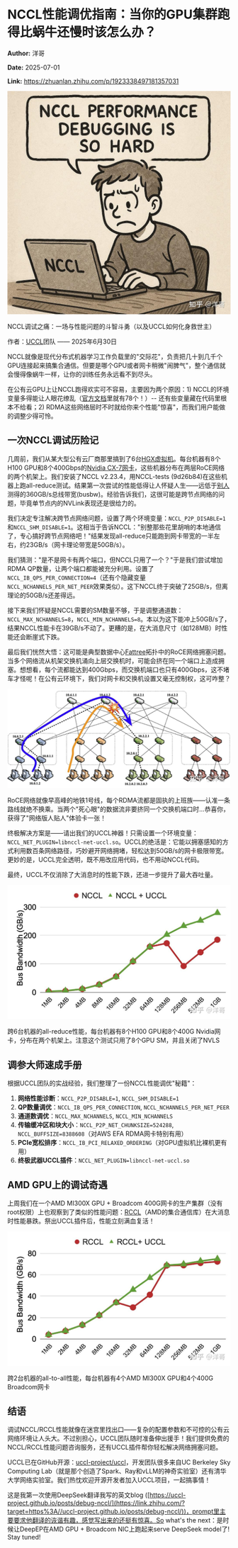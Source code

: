 # NCCL性能调优指南：当你的GPU集群跑得比蜗牛还慢时该怎么办？

**Author:** 洋哥

**Date:** 2025-07-01

**Link:** https://zhuanlan.zhihu.com/p/1923338497181357031

![](images/v2-1aeccf3d0337998cfd8a587fae99fd3d_1440w_7492eaa15769.jpg)

NCCL调试之痛：一场与性能问题的斗智斗勇（以及UCCL如何化身救世主）

作者：[UCCL](https://link.zhihu.com/?target=https%3A//github.com/uccl-project/uccl)团队 —— 2025年6月30日

NCCL就像是现代分布式机器学习工作负载里的"交际花"，负责把几十到几千个GPU连接起来搞集合通信。但要是哪个GPU或者网卡稍微"闹脾气"，整个通信就会慢得像蜗牛一样，让你的训练任务永远看不到尽头。

在公有云GPU上让NCCL跑得欢实可不容易，主要因为两个原因：1) NCCL的环境变量多得能让人眼花缭乱（[官方文档](https://link.zhihu.com/?target=https%3A//docs.nvidia.com/deeplearning/nccl/user-guide/docs/env.html%23system-configuration)里就有78个！）-- 还有些变量藏在代码里根本不给看；2) RDMA这些网络层时不时就给你来个性能"惊喜"，而我们用户能做的调整少得可怜。

## 一次NCCL调试历险记

几周前，我们从某大型公有云厂商那里搞到了6台[HGX虚拟机](https://zhida.zhihu.com/search?content_id=259765615&content_type=Article&match_order=1&q=HGX%E8%99%9A%E6%8B%9F%E6%9C%BA&zhida_source=entity)。每台机器有8个H100 GPU和8个400Gbps的[Nvidia CX-7网卡](https://zhida.zhihu.com/search?content_id=259765615&content_type=Article&match_order=1&q=Nvidia+CX-7%E7%BD%91%E5%8D%A1&zhida_source=entity)，这些机器分布在两层RoCE网络的两个机架上。我们安装了NCCL v2.23.4，用NCCL-tests (9d26b84)在这些机器上跑all-reduce测试。结果第一次尝试的性能低得让人怀疑人生——远低于[别人](https://link.zhihu.com/?target=https%3A//semianalysis.com/2024/12/22/mi300x-vs-h100-vs-h200-benchmark-part-1-training/%23multi-node-rcclnccl-collectives-and-scale-out-network-benchmarks)测得的360GB/s总线带宽(busbw)。经验告诉我们，这很可能是跨节点网络的问题，毕竟单节点内的NVLink表现还是很给力的。

我们决定专注解决跨节点网络问题，设置了两个环境变量：`NCCL_P2P_DISABLE=1`和`NCCL_SHM_DISABLE=1`。这相当于告诉NCCL："别整那些花里胡哨的本地通信了，专心搞好跨节点网络吧！"结果发现all-reduce只能跑到网卡带宽的一半左右，约23GB/s（网卡理论带宽是50GB/s）。

我们猜测："是不是网卡有两个端口，但NCCL只用了一个？"于是我们尝试增加RDMA QP数量，让两个端口都能被充分利用。设置了`NCCL_IB_QPS_PER_CONNECTION=4`（还有个隐藏变量`NCCL_NCHANNELS_PER_NET_PEER`效果类似）。这下NCCL终于突破了25GB/s，但离理论的50GB/s还差得远。

接下来我们怀疑是NCCL需要的SM数量不够，于是调整通道数：`NCCL_MAX_NCHANNELS=8`，`NCCL_MIN_NCHANNELS=8`。本以为这下能冲上50GB/s了，结果NCCL性能卡在39GB/s不动了。更糟的是，在大消息尺寸（如128MB）时性能还会断崖式下跌。

最后我们恍然大悟：这可能是典型数据中心[Fattree](https://link.zhihu.com/?target=http%3A//ccr.sigcomm.org/online/files/p63-alfares.pdf)拓扑中的RoCE网络拥塞问题。当多个网络流从机架交换机涌向上层交换机时，可能会挤在同一个端口上造成拥塞。想想看，每个流都能达到400Gbps，而交换机端口也只有400Gbps，这不堵车才怪呢！在公有云环境下，我们对网卡和交换机设置又毫无控制权，这可咋整？

![](images/v2-af254885fbecfd84e427525609632d72_1440w_18ad33123b81.jpg)

RoCE网络就像早高峰的地铁1号线，每个RDMA流都是固执的上班族——认准一条路线就绝不换乘。当两个&quot;死心眼&quot;的数据流非要挤同一个交换机端口时...恭喜你，获得了&quot;网络版人贴人&quot;体验卡一张！

终极解决方案是——请出我们的UCCL神器！只需设置一个环境变量：`NCCL_NET_PLUGIN=libnccl-net-uccl.so`。UCCL的绝活是：它能以拥塞感知的方式利用数百条网络路径，巧妙避开网络拥堵，轻松达到50GB/s的网卡极限带宽。更妙的是，UCCL完全透明，既不用改应用代码，也不用动NCCL代码。

最终，UCCL不仅消除了大消息时的性能下跌，还进一步提升了最大吞吐量。

![](images/v2-445248a1b27135f0a16ab86b74380c5f_1440w_715f2198ea07.jpg)

跨6台机器的all-reduce性能，每台机器有8个H100 GPU和8个400G Nvidia网卡，分布在两个机架上。注意这个测试只用了8个GPU SM，并且关闭了NVLS

## 调参大师速成手册

根据UCCL团队的实战经验，我们整理了一份NCCL性能调优"秘籍"：

1.  **网络性能诊断**：`NCCL_P2P_DISABLE=1`, `NCCL_SHM_DISABLE=1`
2.  **QP数量调优**：`NCCL_IB_QPS_PER_CONNECTION`, `NCCL_NCHANNELS_PER_NET_PEER`
3.  **通道数调优**：`NCCL_MAX_NCHANNELS`, `NCCL_MIN_NCHANNELS`
4.  **传输缓冲区和块大小**：`NCCL_P2P_NET_CHUNKSIZE=524288`, `NCCL_BUFFSIZE=8388608`（对AWS EFA RDMA网卡特别有用）
5.  **PCIe宽松排序**：`NCCL_IB_PCI_RELAXED_ORDERING`（对GPU虚拟机比裸机更有用）
6.  **终极武器UCCL插件**：`NCCL_NET_PLUGIN=libnccl-net-uccl.so`

## AMD GPU上的调试奇遇

上周我们在一个AMD MI300X GPU + Broadcom 400G网卡的生产集群（没有root权限）上也观察到了类似的性能问题：[RCCL](https://zhida.zhihu.com/search?content_id=259765615&content_type=Article&match_order=1&q=RCCL&zhida_source=entity)（AMD的集合通信库）在大消息时性能暴跌。祭出UCCL插件后，性能立刻满血复活！

![](images/v2-f96c50b29d44e132b0f0e4bc6c5b0dbc_1440w_6b23a5590e4a.jpg)

跨2台机器的all-to-all性能，每台机器有4个AMD MI300X GPU和4个400G Broadcom网卡

## 结语

调试NCCL/RCCL性能就像在迷宫里找出口——复杂的配置参数和不可控的公有云网络环境让人头大。不过别担心，UCCL团队随时准备伸出援手！我们提供免费的NCCL/RCCL性能问题咨询服务，还有UCCL插件帮你轻松解决网络拥塞问题。

UCCL已在GitHub开源：[uccl-project/uccl](https://link.zhihu.com/?target=https%3A//github.com/uccl-project/uccl)，开发团队很多来自UC Berkeley Sky Computing Lab（就是那个创造了Spark、Ray和vLLM的神奇实验室）还有清华大学网络实验室。我们热忱欢迎开源开发者加入UCCL项目，一起搞事情！

这是我第一次使用DeepSeek翻译我写的英文blog ([https://uccl-project.github.io/posts/debug-nccl/](https://link.zhihu.com/?target=https%3A//uccl-project.github.io/posts/debug-nccl/))，prompt里主要要求他翻译的诙谐有趣，感觉写出来的还挺有惊喜。So what's the next：是时候让DeepEP在AMD GPU + Broadcom NIC上跑起来serve DeepSeek model了! Stay tuned!